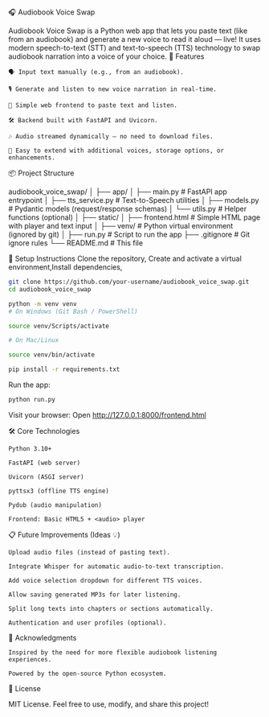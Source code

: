 🎧 Audiobook Voice Swap

Audiobook Voice Swap is a Python web app that lets you paste text (like from an audiobook) and generate a new voice to read it aloud — live!
It uses modern speech-to-text (STT) and text-to-speech (TTS) technology to swap audiobook narration into a voice of your choice.
🚀 Features

    🗣️ Input text manually (e.g., from an audiobook).

    🎙️ Generate and listen to new voice narration in real-time.

    📄 Simple web frontend to paste text and listen.

    🛠️ Backend built with FastAPI and Uvicorn.

    🎶 Audio streamed dynamically — no need to download files.

    🧹 Easy to extend with additional voices, storage options, or enhancements.

📦 Project Structure

audiobook_voice_swap/
│
├── app/
│ ├── main.py # FastAPI app entrypoint
│ ├── tts_service.py # Text-to-Speech utilities
│ ├── models.py # Pydantic models (request/response schemas)
│ └── utils.py # Helper functions (optional)
│
├── static/
│ ├── frontend.html # Simple HTML page with player and text input
│
├── venv/ # Python virtual environment (ignored by git)
│
├── run.py # Script to run the app
├── .gitignore # Git ignore rules
└── README.md # This file

🔧 Setup Instructions
Clone the repository, Create and activate a virtual environment,Install dependencies,

```bash
git clone https://github.com/your-username/audiobook_voice_swap.git
cd audiobook_voice_swap

python -m venv venv
# On Windows (Git Bash / PowerShell)

source venv/Scripts/activate

# On Mac/Linux

source venv/bin/activate

pip install -r requirements.txt
```

Run the app:

```bash
python run.py
```

Visit your browser: Open http://127.0.0.1:8000/frontend.html

🛠️ Core Technologies

    Python 3.10+

    FastAPI (web server)

    Uvicorn (ASGI server)

    pyttsx3 (offline TTS engine)

    Pydub (audio manipulation)

    Frontend: Basic HTML5 + <audio> player

📋 Future Improvements (Ideas 💡)

    Upload audio files (instead of pasting text).

    Integrate Whisper for automatic audio-to-text transcription.

    Add voice selection dropdown for different TTS voices.

    Allow saving generated MP3s for later listening.

    Split long texts into chapters or sections automatically.

    Authentication and user profiles (optional).

🙌 Acknowledgments

    Inspired by the need for more flexible audiobook listening experiences.

    Powered by the open-source Python ecosystem.

📜 License

MIT License.
Feel free to use, modify, and share this project!
